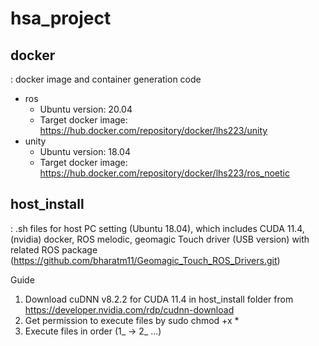 # hsa_project
## docker 
: docker image and container generation code
- ros 
  * Ubuntu version: 20.04 
  * Target docker image: https://hub.docker.com/repository/docker/lhs223/unity
- unity
  * Ubuntu version: 18.04 
  * Target docker image: https://hub.docker.com/repository/docker/lhs223/ros_noetic

## host_install 
: .sh files for host PC setting (Ubuntu 18.04), which includes CUDA 11.4, (nvidia) docker, ROS melodic, geomagic Touch driver (USB version) with related ROS package (https://github.com/bharatm11/Geomagic_Touch_ROS_Drivers.git)

Guide
1) Download cuDNN v8.2.2 for CUDA 11.4 in host_install folder from https://developer.nvidia.com/rdp/cudnn-download
2) Get permission to execute files by 
  sudo chmod +x *
3) Execute files in order (1_ -> 2_ ...)
